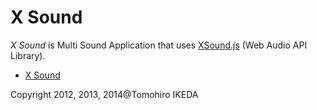 X Sound
=========
  
*X Sound* is Multi Sound Application that uses [XSound.js](https://github.com/Korilakkuma/XSound) (Web Audio API Library).
  
* [X Sound](http://korilakkuma.github.io/X-Sound/)
  
Copyright 2012, 2013, 2014@Tomohiro IKEDA